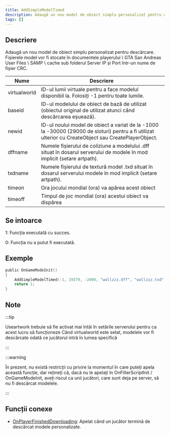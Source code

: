 ```yaml
---
title: AddSimpleModelTimed
description: Adaugă un nou model de obiect simplu personalizat pentru descărcare.
tags: []
---
```


<VersionWarn version='SA-MP 0.3.DL R1' />

## Descriere

Adaugă un nou model de obiect simplu personalizat pentru descărcare. Fișierele model vor fi stocate în documentele playerului \ GTA San Andreas User Files \ SAMP \ cache sub folderul Server IP și Port într-un nume de fișier CRC.

| Nume         | Descriere                                                                                                                                            |
| ------------ | ---------------------------------------------------------------------------------------------------------------------------------------------------- |
| virtualworld | ID-ul lumii virtuale pentru a face modelul disponibil la. Folosiți -1 pentru toate lumile.                                                           |
| baseid       | ID-ul modelului de obiect de bază de utilizat (obiectul original de utilizat atunci când descărcarea eșuează).                                       |
| newid        | ID-ul noului model de obiect a variat de la -1000 la -30000 (29000 de sloturi) pentru a fi utilizat ulterior cu CreateObject sau CreatePlayerObject. |
| dffname      | Numele fișierului de coliziune a modelului .dff situat în dosarul serverului de modele în mod implicit (setare artpath).                             |
| txdname      | Numele fișierului de textură model .txd situat în dosarul serverului modele în mod implicit (setare artpath).                                        |
| timeon       | Ora jocului mondial (ora) va apărea acest obiect                                                                                                     |
| timeoff      | Timpul de joc mondial (ora) acestui obiect va dispărea                                                                                               |

## Se intoarce

1: Funcția executată cu succes.

0: Funcția nu a putut fi executată.

## Exemple

```c
public OnGameModeInit()
{
    AddSimpleModelTimed(-1, 19379, -2000, "wallzzz.dff", "wallzzz.txd", 9, 18); // This wall only renders from 9:00 am to 6:00 pm
    return 1;
}
```

## Note

:::tip

Useartwork trebuie să fie activat mai întâi în setările serverului pentru ca acest lucru să funcționeze Când virtualworld este setat, modelele vor fi descărcate odată ce jucătorul intră în lumea specifică

:::

:::warning

În prezent, nu există restricții cu privire la momentul în care puteți apela această funcție, dar rețineți că, dacă nu le apelați în OnFilterScriptInit / OnGameModeInit, aveți riscul ca unii jucători, care sunt deja pe server, să nu fi descărcat modelele.

:::

## Funcții conexe

- [OnPlayerFinishedDownloading](../callbacks/OnPlayerFinishedDownloading.md): Apelat când un jucător termină de descărcat modele personalizate.
